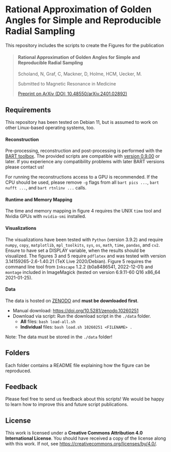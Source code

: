 # Rational Approximation of Golden Angles for Simple and Reproducible Radial Sampling

This repository includes the scripts to create the Figures for the publication

> #### Rational Approximation of Golden Angles for Simple and Reproducible Radial Sampling
> Scholand, N, Graf, C, Mackner, D, Holme, HCM, Uecker, M.
>
> Submitted to Magnetic Resonance in Medicine
> 
> [Preprint on ArXiv (DOI: 10.48550/arXiv.2401.02892)](https://doi.org/10.48550/arXiv.2401.02892)


## Requirements
This repository has been tested on Debian 11, but is assumed to work on other Linux-based operating systems, too.

#### Reconstruction
Pre-processing, reconstruction and post-processing is performed with the [BART toolbox](https://github.com/mrirecon/bart).
The provided scripts are compatible with [version 0.9.00](https://doi.org/10.5281/zenodo.10277939) or later.
If you experience any compatibility problems with later BART versions please contact us!

For running the reconstructions access to a GPU is recommended.
If the CPU should be used, please remove `-g` flags from all `bart pics ...`, `bart nufft ...`, and `bart rtnlinv ...` calls.

#### Runtime and Memory Mapping
The time and memory mapping in figure 4 requires the UNIX `time` tool and Nvidia GPUs with `nvidia-smi` installed.

#### Visualizations
<!-- FIXME: Update dependencies -->
The visualizations have been tested with `Python` (version 3.9.2) and require `numpy`, `copy`, `matplotlib`, `mpl_toolkits`, `sys`, `os`, `math`, `time`, `pandas`, and `cv2`. Ensure to have set a DISPLAY variable, when the results should be visualized.
The figures 3 and 5 require `pdflatex` and was tested with version 3.14159265-2.6-1.40.21 (TeX Live 2020/Debian).
Figure 5 requires the command line tool from `Inkscape` 1.2.2 (b0a8486541, 2022-12-01) and `montage` included in ImageMagick (tested on version 6.9.11-60 Q16 x86_64 2021-01-25).

#### Data
The data is hosted on [ZENODO](https://zenodo.org/) and **must be downloaded first**.

* Manual download: https://doi.org/10.5281/zenodo.10260251
* Download via script: Run the download script in the `./data` folder.
  * **All** files: `bash load-all.sh`
  * **Individual** files: `bash load.sh 10260251 <FILENAME> . `

Note: The data must be stored in the `./data` folder!


## Folders
Each folder contains a README file explaining how the figure can be reproduced.


[//]: <> (FIXME: Add Runtime!)

## Feedback
Please feel free to send us feedback about this scripts!
We would be happy to learn how to improve this and future script publications.


## License
This work is licensed under a **Creative Commons Attribution 4.0 International License**.
You should have received a copy of the license along with this
work. If not, see <https://creativecommons.org/licenses/by/4.0/>.
